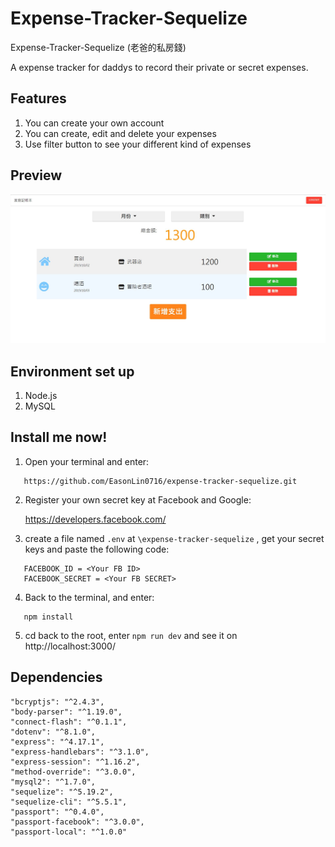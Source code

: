 # Expense-Tracker-Sequelize
Expense-Tracker-Sequelize (老爸的私房錢)

A expense tracker for daddys to record their private or secret expenses.

## Features
1. You can create your own account
2. You can create, edit and delete your expenses
3. Use filter button to see your different kind of expenses

## Preview
![Cover](https://github.com/EasonLin0716/expense-tracker-sequelize/blob/master/public/img/Cover.JPG)


## Environment set up
1. Node.js
2. MySQL

## Install me now!
1. Open your terminal and enter: 

```
   https://github.com/EasonLin0716/expense-tracker-sequelize.git
```

2. Register your own secret key at Facebook and Google:
   
   https://developers.facebook.com/ 

3. create a file named `.env` at `\expense-tracker-sequelize` , get your secret keys and paste the following code: 

```
   FACEBOOK_ID = <Your FB ID>
   FACEBOOK_SECRET = <Your FB SECRET>
```

4. Back to the terminal, and enter:

```
   npm install
```

5. cd back to the root, enter `npm run dev` and see it on http://localhost:3000/ 

## Dependencies
    "bcryptjs": "^2.4.3",
    "body-parser": "^1.19.0",
    "connect-flash": "^0.1.1",
    "dotenv": "^8.1.0",
    "express": "^4.17.1",
    "express-handlebars": "^3.1.0",
    "express-session": "^1.16.2",
    "method-override": "^3.0.0",
    "mysql2": "^1.7.0",
    "sequelize": "^5.19.2",
    "sequelize-cli": "^5.5.1",
    "passport": "^0.4.0",
    "passport-facebook": "^3.0.0",
    "passport-local": "^1.0.0"
